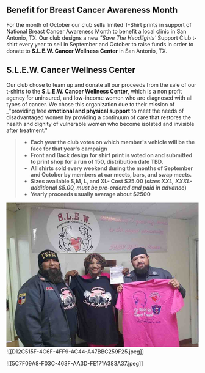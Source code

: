 ## Benefit for Breast Cancer Awareness Month

For the month of October our club sells limited T-Shirt prints in support of National Breast Cancer Awareness Month to benefit a local clinic in San Antonio, TX.  Our club designs a new *"Save The Headlights'* Support Club t-shirt every year to sell in September and October to raise funds in order to donate to **S.L.E.W. Cancer Wellness Center** in San Antonio, TX.  

## S.L.E.W. Cancer Wellness Center

Our club chose to team up and donate all our proceeds from the sale of our t-shirts to the **S.L.E.W. Cancer Wellness Center**, which is a non profit agency for uninsured, and low-income women who are diagnosed with all types of cancer. We chose this organization due to their mission of _"providing free **emotional and physical support** to meet the needs of disadvantaged women by providing a continuum of care that restores the health and dignity of vulnerable women who become isolated and invisible after treatment." 


>- **Each year the club votes on which member's vehicle will be the face for that year's campaign**
>- **Front and Back design for shirt print is voted on and submitted to print shop for a run of 150, distribution date TBD.**
>- **All shirts sold every weekend during the months of September and October by members at car meets, bars, and swap meets.**
>- **Sizes available S,M, L, and XL- Cost \$25.00  (*sizes XXL, XXXL-additional \$5.00, must be pre-ordered and paid in advance*)**
>- **Yearly proceeds usually average about \$2500** 

![donationcheck](../donationcheck.jpeg)   
![[D12C515F-4C6F-4FF9-AC44-A47BBC259F25.jpeg]]

![[5C7F09A8-F03C-463F-AA3D-FE171A383A37.jpeg]]